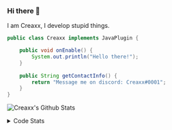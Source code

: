 ### Hi there 👋

I am Creaxx, I develop stupid things. 

```java
public class Creaxx implements JavaPlugin {

    public void onEnable() {
        System.out.println("Hello there!");
    }
    
    public String getContactInfo() {
        return "Message me on discord: Creaxx#0001";
    }
}
```

![Creaxx's Github Stats](https://github-readme-stats.vercel.app/api?username=CreaxxOG&show_icons=true&theme=dark&count_private=true)

<details>
  <summary>Code Stats</summary>

<!--START_SECTION:waka-->
![Code Time](http://img.shields.io/badge/Code%20Time-1%2C137%20hrs%2057%20mins-blue)

![Lines of code](https://img.shields.io/badge/From%20Hello%20World%20I%27ve%20Written-550.6%20thousand%20lines%20of%20code-blue)

**🐱 My GitHub Data** 

> 📦 66.3 kB Used in GitHub's Storage 
 > 
> 🏆 857 Contributions in the Year 2023
 > 
> 🚫 Not Opted to Hire
 > 
> 📜 4 Public Repositories 
 > 
> 🔑 2 Private Repositories 
 > 
**I'm an Early 🐤** 

```text
🌞 Morning                256 commits         ██░░░░░░░░░░░░░░░░░░░░░░░   07.14 % 
🌆 Daytime                1568 commits        ███████████░░░░░░░░░░░░░░   43.71 % 
🌃 Evening                1708 commits        ████████████░░░░░░░░░░░░░   47.62 % 
🌙 Night                  55 commits          ░░░░░░░░░░░░░░░░░░░░░░░░░   01.53 % 
```
📅 **I'm Most Productive on Saturday** 

```text
Monday                   419 commits         ███░░░░░░░░░░░░░░░░░░░░░░   11.68 % 
Tuesday                  467 commits         ███░░░░░░░░░░░░░░░░░░░░░░   13.02 % 
Wednesday                497 commits         ███░░░░░░░░░░░░░░░░░░░░░░   13.86 % 
Thursday                 584 commits         ████░░░░░░░░░░░░░░░░░░░░░   16.28 % 
Friday                   340 commits         ██░░░░░░░░░░░░░░░░░░░░░░░   09.48 % 
Saturday                 656 commits         █████░░░░░░░░░░░░░░░░░░░░   18.29 % 
Sunday                   624 commits         ████░░░░░░░░░░░░░░░░░░░░░   17.40 % 
```


📊 **This Week I Spent My Time On** 

```text
💬 Programming Languages: 
Java                     3 hrs 54 mins       ████████████████████████░   94.02 % 
XML                      7 mins              █░░░░░░░░░░░░░░░░░░░░░░░░   02.95 % 
YAML                     4 mins              ░░░░░░░░░░░░░░░░░░░░░░░░░   01.89 % 
Kotlin                   2 mins              ░░░░░░░░░░░░░░░░░░░░░░░░░   01.02 % 
GitIgnore file           0 secs              ░░░░░░░░░░░░░░░░░░░░░░░░░   00.13 % 

🔥 Editors: 
IntelliJ                 4 hrs 9 mins        █████████████████████████   100.00 % 
```

**I Mostly Code in Java** 

```text
Java                     50 repos            ████████████████████░░░░░   81.97 % 
Kotlin                   8 repos             ███░░░░░░░░░░░░░░░░░░░░░░   13.11 % 
TypeScript               2 repos             █░░░░░░░░░░░░░░░░░░░░░░░░   03.28 % 
EJS                      1 repo              ░░░░░░░░░░░░░░░░░░░░░░░░░   01.64 % 
```




 Last Updated on 16/03/2023 01:39:15 UTC
<!--END_SECTION:waka-->
</details>
